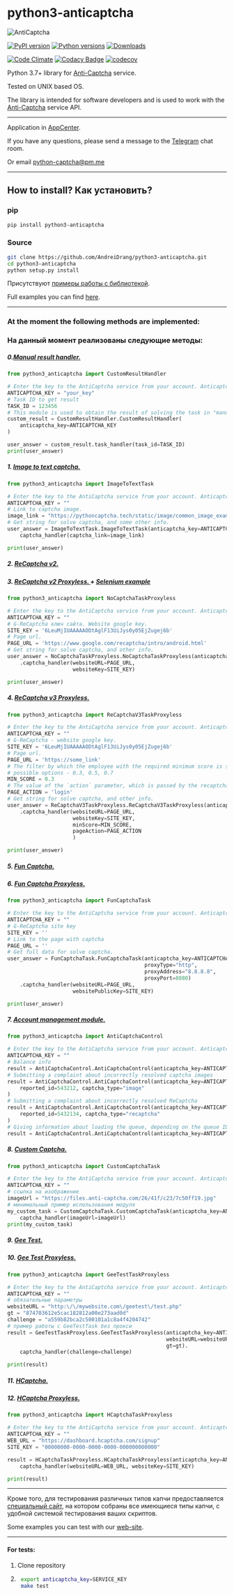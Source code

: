# python3-anticaptcha

![AntiCaptcha](files/AntiCaptcha.png)

[![PyPI version](https://badge.fury.io/py/python3-anticaptcha.svg)](https://badge.fury.io/py/python3-anticaptcha)
[![Python versions](https://img.shields.io/pypi/pyversions/python3-anticaptcha.svg?logo=python&logoColor=FBE072)](https://badge.fury.io/py/python3-anticaptcha)
[![Downloads](https://pepy.tech/badge/python3-anticaptcha/month)](https://pepy.tech/project/python3-anticaptcha)

[![Code Climate](https://codeclimate.com/github/AndreiDrang/python3-anticaptcha/badges/gpa.svg)](https://codeclimate.com/github/AndreiDrang/python3-anticaptcha)
[![Codacy Badge](https://api.codacy.com/project/badge/Grade/2daabf7ff7974f01b9348fe64483c7af)](https://app.codacy.com/app/drang.andray/python3-anticaptcha?utm_source=github.com&utm_medium=referral&utm_content=AndreiDrang/python3-anticaptcha&utm_campaign=Badge_Grade_Settings)
[![codecov](https://codecov.io/gh/AndreiDrang/python3-anticaptcha/branch/master/graph/badge.svg?token=W92nfZY6Tz)](https://codecov.io/gh/AndreiDrang/python3-anticaptcha)


Python 3.7+ library for [Anti-Captcha](https://anti-captcha.com/mainpage) service.

Tested on UNIX based OS.

The library is intended for software developers and is used to work with the [Anti-Captcha](https://anti-captcha.com/mainpage) service API.

***
Application in [AppCenter](https://anti-captcha.com/clients/tools/appcenter/app/867).

If you have any questions, please send a message to the [Telegram](https://t.me/pythoncaptcha) chat room.

Or email python-captcha@pm.me
***

## How to install? Как установить?

### pip

```bash
pip install python3-anticaptcha
```


### Source
```bash
git clone https://github.com/AndreiDrang/python3-anticaptcha.git
cd python3-anticaptcha
python setup.py install
```
Присутствуют [примеры работы с библиотекой](./anticaptcha_examples).

Full examples you can find [here](./anticaptcha_examples).

***
### At the moment the following methods are implemented:
### На данный момент реализованы следующие методы:

##### 0.[Manual result handler.](./anticaptcha_examples/custom_result_handler_example.py)

```python
from python3_anticaptcha import CustomResultHandler

# Enter the key to the AntiCaptcha service from your account. Anticaptcha service key.
ANTICAPTCHA_KEY = "your_key"
# Task ID to get result
TASK_ID = 123456
# This module is used to obtain the result of solving the task in "manual" mode
custom_result = CustomResultHandler.CustomResultHandler(
    anticaptcha_key=ANTICAPTCHA_KEY
)

user_answer = custom_result.task_handler(task_id=TASK_ID)
print(user_answer)
```

##### 1. [Image to text captcha.](./anticaptcha_examples/anticaptcah_image_to_text_example.py)

```python
from python3_anticaptcha import ImageToTextTask

# Enter the key to the AntiCaptcha service from your account. Anticaptcha service key.
ANTICAPTCHA_KEY = ""
# Link to captcha image.
image_link = "https://pythoncaptcha.tech/static/image/common_image_example/800070.png"
# Get string for solve captcha, and some other info.
user_answer = ImageToTextTask.ImageToTextTask(anticaptcha_key=ANTICAPTCHA_KEY).
    captcha_handler(captcha_link=image_link)

print(user_answer)
```

##### 2. [ReCaptcha v2.](./anticaptcha_examples/anticaptcha_nocaptcha_example.py)


##### 3. [ReCaptcha v2 Proxyless. ](./anticaptcha_examples/anticaptcha_nocaptcha_example.py) + [Selenium example](./anticaptcha_examples/selenium_recaptcha_v2.py)

```python
from python3_anticaptcha import NoCaptchaTaskProxyless

# Enter the key to the AntiCaptcha service from your account. Anticaptcha service key.
ANTICAPTCHA_KEY = ""
# G-ReCaptcha ключ сайта. Website google key.
SITE_KEY = '6LeuMjIUAAAAAODtAglF13UiJys0y05EjZugej6b'
# Page url.
PAGE_URL = 'https://www.google.com/recaptcha/intro/android.html'
# Get string for solve captcha, and other info.
user_answer = NoCaptchaTaskProxyless.NoCaptchaTaskProxyless(anticaptcha_key=ANTICAPTCHA_KEY)
    .captcha_handler(websiteURL=PAGE_URL,
                     websiteKey=SITE_KEY)

print(user_answer)
```

##### 4. [ReCaptcha v3 Proxyless. ](./anticaptcha_examples/anticaptcha_nocaptcha_example.py)

```python
from python3_anticaptcha import ReCaptchaV3TaskProxyless

# Enter the key to the AntiCaptcha service from your account. Anticaptcha service key.
ANTICAPTCHA_KEY = ""
# G-ReCaptcha - website google key.
SITE_KEY = '6LeuMjIUAAAAAODtAglF13UiJys0y05EjZugej6b'
# Page url.
PAGE_URL = 'https://some_link'
# The filter by which the employee with the required minimum score is selected.
# possible options - 0.3, 0.5, 0.7
MIN_SCORE = 0.3
# The value of the `action` parameter, which is passed by the recaptcha widget to google.
PAGE_ACTION = 'login'
# Get string for solve captcha, and other info.
user_answer = ReCaptchaV3TaskProxyless.ReCaptchaV3TaskProxyless(anticaptcha_key=ANTICAPTCHA_KEY)
    .captcha_handler(websiteURL=PAGE_URL,
                     websiteKey=SITE_KEY,
                     minScore=MIN_SCORE,
                     pageAction=PAGE_ACTION
                     )

print(user_answer)
```

##### 5. [Fun Captcha.](./anticaptcha_examples/anticaptcha_fun_example.py)

##### 6. [Fun Captcha Proxyless.](./anticaptcha_examples/anticaptcha_fun_example.py)

```python
from python3_anticaptcha import FunCaptchaTask

# Enter the key to the AntiCaptcha service from your account. Anticaptcha service key.
ANTICAPTCHA_KEY = ""
# G-ReCaptcha site key
SITE_KEY = ''
# Link to the page with captcha
PAGE_URL = ''
# Get full data for solve captcha.
user_answer = FunCaptchaTask.FunCaptchaTask(anticaptcha_key=ANTICAPTCHA_KEY,
                                            proxyType="http",
                                            proxyAddress="8.8.8.8",
                                            proxyPort=8080)
    .captcha_handler(websiteURL=PAGE_URL,
                     websitePublicKey=SITE_KEY)

print(user_answer)
```

##### 7. [Account management module.](./anticaptcha_examples/anticaptcha_control_example.py)

```python
from python3_anticaptcha import AntiCaptchaControl

# Enter the key to the AntiCaptcha service from your account. Anticaptcha service key.
ANTICAPTCHA_KEY = ""
# Balance info
result = AntiCaptchaControl.AntiCaptchaControl(anticaptcha_key=ANTICAPTCHA_KEY).get_balance()
# Submitting a complaint about incorrectly resolved captcha images
result = AntiCaptchaControl.AntiCaptchaControl(anticaptcha_key=ANTICAPTCHA_KEY).complaint_on_result(
    reported_id=543212, captcha_type="image"
)
# Submitting a complaint about incorrectly resolved ReCaptcha
result = AntiCaptchaControl.AntiCaptchaControl(anticaptcha_key=ANTICAPTCHA_KEY).complaint_on_result(
    reported_id=5432134, captcha_type="recaptcha"
)
# Giving information about loading the queue, depending on the queue ID
result = AntiCaptchaControl.AntiCaptchaControl(anticaptcha_key=ANTICAPTCHA_KEY).get_queue_status(queue_id=1)
```

##### 8. [Custom Captcha.](./anticaptcha_examples/anticaptcha_customcaptcha_example.py)

```python
from python3_anticaptcha import CustomCaptchaTask

# Enter the key to the AntiCaptcha service from your account. Anticaptcha service key.
ANTICAPTCHA_KEY = ""
# ссылка на изображение
imageUrl = "https://files.anti-captcha.com/26/41f/c23/7c50ff19.jpg"
# минимальный пример использования модуля
my_custom_task = CustomCaptchaTask.CustomCaptchaTask(anticaptcha_key=ANTICAPTCHA_KEY).
    captcha_handler(imageUrl=imageUrl)
print(my_custom_task)
```

##### 9. [Gee Test.](./anticaptcha_examples/gee_example.py)

##### 10. [Gee Test Proxyless.](./anticaptcha_examples/gee_example.py)

```python
from python3_anticaptcha import GeeTestTaskProxyless

# Enter the key to the AntiCaptcha service from your account. Anticaptcha service key.
ANTICAPTCHA_KEY = ""
# обязательные параметры
websiteURL = "http:\/\/mywebsite.com\/geetest\/test.php"
gt = "874703612e5cac182812a00e273aad0d"
challenge = "a559b82bca2c500101a1c8a4f4204742"
# пример работы с GeeTestTask без прокси
result = GeeTestTaskProxyless.GeeTestTaskProxyless(anticaptcha_key=ANTICAPTCHA_KEY,
                                                   websiteURL=websiteURL,
                                                   gt=gt).
    captcha_handler(challenge=challenge)

print(result)
```

##### 11. [HCaptcha.](./anticaptcha_examples/anticaptcha_hcaptcha_example.py)

##### 12. [HCaptcha Proxyless.](./anticaptcha_examples/anticaptcha_hcaptcha_example.py)

```python
from python3_anticaptcha import HCaptchaTaskProxyless

# Enter the key to the AntiCaptcha service from your account. Anticaptcha service key.
ANTICAPTCHA_KEY = ""
WEB_URL = "https://dashboard.hcaptcha.com/signup"
SITE_KEY = "00000000-0000-0000-0000-000000000000"

result = HCaptchaTaskProxyless.HCaptchaTaskProxyless(anticaptcha_key=ANTICAPTCHA_KEY).
    captcha_handler(websiteURL=WEB_URL, websiteKey=SITE_KEY)

print(result)
```
***
Кроме того, для тестирования различных типов капчи предоставляется [специальный сайт](https://pythoncaptcha.tech/), на котором собраны все имеющиеся типы капчи, с удобной системой тестирования ваших скриптов.

Some examples you can test with our [web-site](https://pythoncaptcha.tech/).

***
#### For tests:
1. Clone repository
2. ```bash
    export anticaptcha_key=SERVICE_KEY
    make test
    ```
